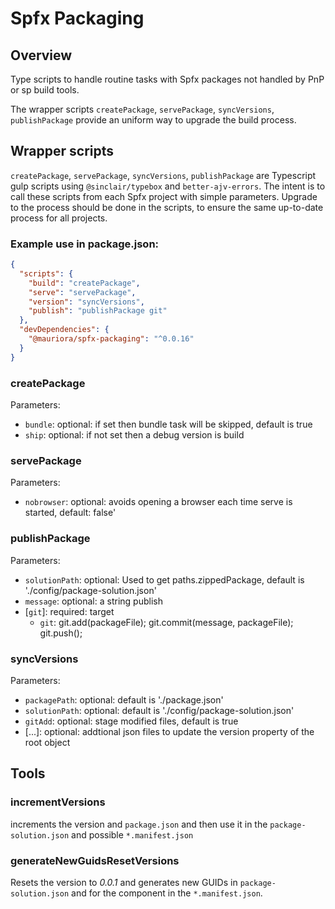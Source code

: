 # Spfx Packaging

## Overview

Type scripts to handle routine tasks with Spfx packages not handled by PnP or sp build tools.

The wrapper scripts `createPackage`, `servePackage`, `syncVersions`, `publishPackage` provide an uniform way to upgrade the build process.

## Wrapper scripts
`createPackage`, `servePackage`, `syncVersions`, `publishPackage` are Typescript gulp scripts using `@sinclair/typebox` and `better-ajv-errors`.
The intent is to call these scripts from each Spfx project with simple parameters. Upgrade to the process should be done in the scripts, to ensure the same up-to-date process for all projects.

### Example use in package.json:
```json
{
  "scripts": {
    "build": "createPackage",
    "serve": "servePackage",
    "version": "syncVersions",
    "publish": "publishPackage git"
  },
  "devDependencies": {
    "@mauriora/spfx-packaging": "^0.0.16"
  }
}
```

### createPackage

Parameters:
- `bundle`: optional: if set then bundle task will be skipped, default is true
- `ship`: optional: if not set then a debug version is build

### servePackage

Parameters:
- `nobrowser`: optional: avoids opening a browser each time serve is started, default: false'

### publishPackage

Parameters:
- `solutionPath`: optional: Used to get paths.zippedPackage, default is './config/package-solution.json'
- `message`: optional: a string publish
- [`git`]: required: target
  - `git`: git.add(packageFile); git.commit(message, packageFile); git.push();

### syncVersions

Parameters:
- `packagePath`: optional: default is './package.json'
- `solutionPath`: optional: default is './config/package-solution.json'
- `gitAdd`: optional: stage modified files, default is true 
- [...]: optional: addtional json files to update the version property of the root object

## Tools
### incrementVersions

increments the version and `package.json` and then use it in the `package-solution.json` and possible `*.manifest.json`

### generateNewGuidsResetVersions

Resets the version to *0.0.1* and generates new GUIDs in `package-solution.json` and for the component in the `*.manifest.json`.
